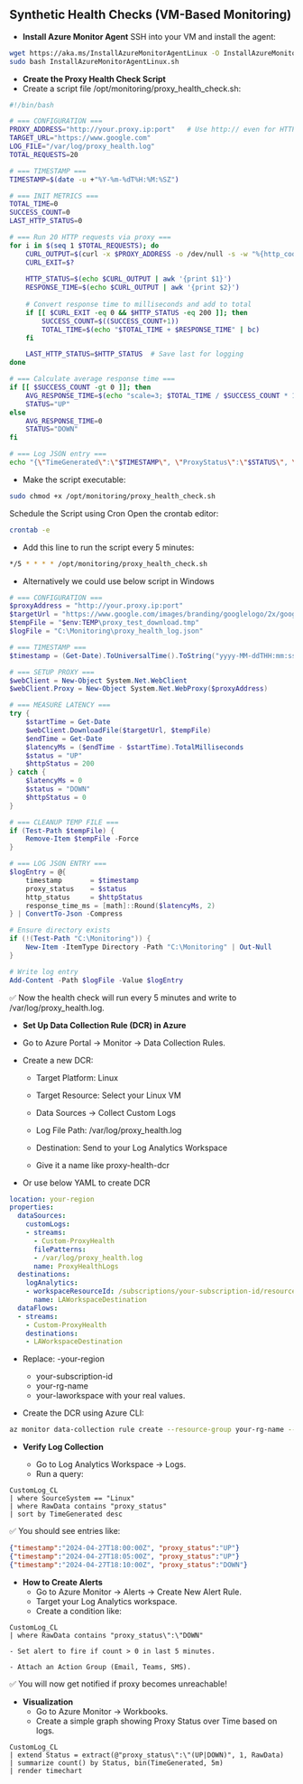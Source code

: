 ## Synthetic Health Checks (VM-Based Monitoring)

- **Install Azure Monitor Agent** 
SSH into your VM and install the agent:
```bash
wget https://aka.ms/InstallAzureMonitorAgentLinux -O InstallAzureMonitorAgentLinux.sh
sudo bash InstallAzureMonitorAgentLinux.sh
```

- **Create the Proxy Health Check Script**
- Create a script file /opt/monitoring/proxy_health_check.sh:
```bash
#!/bin/bash

# === CONFIGURATION ===
PROXY_ADDRESS="http://your.proxy.ip:port"   # Use http:// even for HTTPS traffic
TARGET_URL="https://www.google.com"
LOG_FILE="/var/log/proxy_health.log"
TOTAL_REQUESTS=20

# === TIMESTAMP ===
TIMESTAMP=$(date -u +"%Y-%m-%dT%H:%M:%SZ")

# === INIT METRICS ===
TOTAL_TIME=0
SUCCESS_COUNT=0
LAST_HTTP_STATUS=0

# === Run 20 HTTP requests via proxy ===
for i in $(seq 1 $TOTAL_REQUESTS); do
    CURL_OUTPUT=$(curl -x $PROXY_ADDRESS -o /dev/null -s -w "%{http_code} %{time_total}" --max-time 10 $TARGET_URL)
    CURL_EXIT=$?
    
    HTTP_STATUS=$(echo $CURL_OUTPUT | awk '{print $1}')
    RESPONSE_TIME=$(echo $CURL_OUTPUT | awk '{print $2}')
    
    # Convert response time to milliseconds and add to total
    if [[ $CURL_EXIT -eq 0 && $HTTP_STATUS -eq 200 ]]; then
        SUCCESS_COUNT=$((SUCCESS_COUNT+1))
        TOTAL_TIME=$(echo "$TOTAL_TIME + $RESPONSE_TIME" | bc)
    fi

    LAST_HTTP_STATUS=$HTTP_STATUS  # Save last for logging
done

# === Calculate average response time ===
if [[ $SUCCESS_COUNT -gt 0 ]]; then
    AVG_RESPONSE_TIME=$(echo "scale=3; $TOTAL_TIME / $SUCCESS_COUNT * 1000" | bc)  # in ms
    STATUS="UP"
else
    AVG_RESPONSE_TIME=0
    STATUS="DOWN"
fi

# === Log JSON entry ===
echo "{\"TimeGenerated\":\"$TIMESTAMP\", \"ProxyStatus\":\"$STATUS\", \"HttpStatus\":\"$LAST_HTTP_STATUS\", \"ResponseTime_ms\":$AVG_RESPONSE_TIME}" >> $LOG_FILE

```
- Make the script executable: 
```bash
sudo chmod +x /opt/monitoring/proxy_health_check.sh
```

Schedule the Script using Cron
Open the crontab editor:

```bash
crontab -e
```
- Add this line to run the script every 5 minutes:

```bash
*/5 * * * * /opt/monitoring/proxy_health_check.sh
```
- Alternatively we could use below script in Windows
```ps1
# === CONFIGURATION ===
$proxyAddress = "http://your.proxy.ip:port"
$targetUrl = "https://www.google.com/images/branding/googlelogo/2x/googlelogo_color_92x30dp.png"  # small test file
$tempFile = "$env:TEMP\proxy_test_download.tmp"
$logFile = "C:\Monitoring\proxy_health_log.json"

# === TIMESTAMP ===
$timestamp = (Get-Date).ToUniversalTime().ToString("yyyy-MM-ddTHH:mm:ssZ")

# === SETUP PROXY ===
$webClient = New-Object System.Net.WebClient
$webClient.Proxy = New-Object System.Net.WebProxy($proxyAddress)

# === MEASURE LATENCY ===
try {
    $startTime = Get-Date
    $webClient.DownloadFile($targetUrl, $tempFile)
    $endTime = Get-Date
    $latencyMs = ($endTime - $startTime).TotalMilliseconds
    $status = "UP"
    $httpStatus = 200
} catch {
    $latencyMs = 0
    $status = "DOWN"
    $httpStatus = 0
}

# === CLEANUP TEMP FILE ===
if (Test-Path $tempFile) {
    Remove-Item $tempFile -Force
}

# === LOG JSON ENTRY ===
$logEntry = @{
    timestamp       = $timestamp
    proxy_status    = $status
    http_status     = $httpStatus
    response_time_ms = [math]::Round($latencyMs, 2)
} | ConvertTo-Json -Compress

# Ensure directory exists
if (!(Test-Path "C:\Monitoring")) {
    New-Item -ItemType Directory -Path "C:\Monitoring" | Out-Null
}

# Write log entry
Add-Content -Path $logFile -Value $logEntry

```

✅ Now the health check will run every 5 minutes and write to /var/log/proxy_health.log.

- **Set Up Data Collection Rule (DCR) in Azure**

- Go to Azure Portal → Monitor → Data Collection Rules.

- Create a new DCR:

    - Target Platform: Linux

    - Target Resource: Select your Linux VM

    - Data Sources → Collect Custom Logs

    - Log File Path: /var/log/proxy_health.log

    - Destination: Send to your Log Analytics Workspace

    - Give it a name like proxy-health-dcr

- Or use below YAML to create DCR

```yaml
location: your-region
properties:
  dataSources:
    customLogs:
    - streams:
      - Custom-ProxyHealth
      filePatterns:
      - /var/log/proxy_health.log
      name: ProxyHealthLogs
  destinations:
    logAnalytics:
    - workspaceResourceId: /subscriptions/your-subscription-id/resourceGroups/your-rg-name/providers/Microsoft.OperationalInsights/workspaces/your-laworkspace
      name: LAWorkspaceDestination
  dataFlows:
  - streams:
    - Custom-ProxyHealth
    destinations:
    - LAWorkspaceDestination
```

- Replace:
    -your-region
    - your-subscription-id
    - your-rg-name
    - your-laworkspace
with your real values.

- Create the DCR using Azure CLI:

```bash
az monitor data-collection rule create --resource-group your-rg-name --name proxy-health-dcr --location your-region --rule proxy-health-dcr.yaml
```

- **Verify Log Collection**

    -  Go to Log Analytics Workspace → Logs.
    - Run a query:
```kusto
CustomLog_CL
| where SourceSystem == "Linux"
| where RawData contains "proxy_status"
| sort by TimeGenerated desc
```
✅ You should see entries like:

```json
{"timestamp":"2024-04-27T18:00:00Z", "proxy_status":"UP"}
{"timestamp":"2024-04-27T18:05:00Z", "proxy_status":"UP"}
{"timestamp":"2024-04-27T18:10:00Z", "proxy_status":"DOWN"}
```
- **How to Create Alerts**
    - Go to Azure Monitor → Alerts → Create New Alert Rule.
    - Target your Log Analytics workspace.
    - Create a condition like:
```kusto
CustomLog_CL
| where RawData contains "proxy_status\":\"DOWN"
```
    - Set alert to fire if count > 0 in last 5 minutes.

    - Attach an Action Group (Email, Teams, SMS).
    
✅ You will now get notified if proxy becomes unreachable!

- **Visualization**
    - Go to Azure Monitor → Workbooks.
    - Create a simple graph showing Proxy Status over Time based on logs.

```kusto
CustomLog_CL
| extend Status = extract(@"proxy_status\":\"(UP|DOWN)", 1, RawData)
| summarize count() by Status, bin(TimeGenerated, 5m)
| render timechart
```
